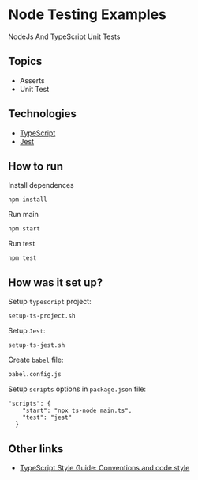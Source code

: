 # Node Testing Examples
NodeJs And TypeScript Unit Tests

## Topics
- Asserts
- Unit Test

## Technologies
- [TypeScript](https://www.typescriptlang.org/)
- [Jest](https://jestjs.io/)

## How to run
Install dependences
```
npm install
```

Run main
```
npm start
```

Run test
```
npm test
```

## How was it set up?
Setup `typescript` project: 

```
setup-ts-project.sh
```

Setup `Jest`:

```
setup-ts-jest.sh
```

Create `babel` file:

```
babel.config.js
```

Setup `scripts` options in `package.json` file:
```
"scripts": {
    "start": "npx ts-node main.ts",
    "test": "jest"
  }
```

## Other links
- [TypeScript Style Guide: Conventions and code style](https://google.github.io/styleguide/tsguide.html)